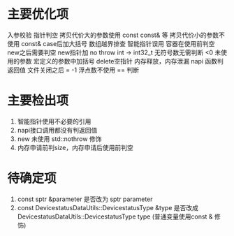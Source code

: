 # 主要优化项
入参校验
指针判空
拷贝代价大的参数使用 const  const& 等
拷贝代价小的参数不使用 const& 
case后加大括号
数组越界排查
智能指针误用
容器在使用前判空
new之后需要判空
new指针加 no throw 
int -> int32_t
无符号数无需判断 <0 
未使用的参数
宏定义的参数中加括号
delete空指针
内存释放，内存泄漏
napi 函数判返回值
文件关闭之后 = -1
浮点数不使用 == 判断


# 主要检出项
1. 智能指针使用不必要的引用
2. napi接口调用都没有判返回值
3. new 未使用  std::nothrow 修饰
4. 内存申请前判size，内存申请后使用前判空


# 待确定项
1. const sptr<Type> &parameter 是否改为 sptr<Type> parameter
2. const DevicestatusDataUtils::DevicestatusType &type 是否改成 DevicestatusDataUtils::DevicestatusType type  (普通变量使用const & 修饰)
